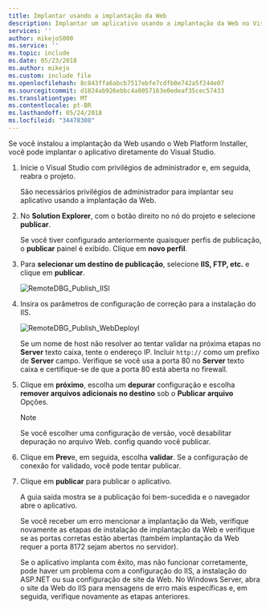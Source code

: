```yaml
---
title: Implantar usando a implantação da Web
description: Implantar um aplicativo usando a implantação da Web no Visual Studio
services: ''
author: mikejo5000
ms.service: ''
ms.topic: include
ms.date: 05/23/2018
ms.author: mikejo
ms.custom: include file
ms.openlocfilehash: 8c843ffa6abcb7517ebfe7cdfb0e742a5f244e07
ms.sourcegitcommit: d1824ab926ebbc4a8057163e0edeaf35cec57433
ms.translationtype: MT
ms.contentlocale: pt-BR
ms.lasthandoff: 05/24/2018
ms.locfileid: "34478308"
---
```

Se você instalou a implantação da Web usando o Web Platform Installer, você pode implantar o aplicativo diretamente do Visual Studio.

1. Inicie o Visual Studio com privilégios de administrador e, em seguida, reabra o projeto.

    São necessários privilégios de administrador para implantar seu aplicativo usando a implantação da Web.

1. No **Solution Explorer**, com o botão direito no nó do projeto e selecione **publicar**.

    Se você tiver configurado anteriormente quaisquer perfis de publicação, o **publicar** painel é exibido. Clique em **novo perfil**.

1. Para **selecionar um destino de publicação**, selecione **IIS, FTP, etc.** e clique em **publicar**.

    ![RemoteDBG_Publish_IISl](../media/remotedbg_iis_profile.png "RemoteDBG_Publish_IIS")

1. Insira os parâmetros de configuração de correção para a instalação do IIS.

    ![RemoteDBG_Publish_WebDeployl](../media/remotedbg_iis_webdeploy_config.png "RemoteDBG_Publish_WebDeploy")

    Se um nome de host não resolver ao tentar validar na próxima etapas no **Server** texto caixa, tente o endereço IP. Incluir `http://` como um prefixo de **Server** campo.  Verifique se você usa a porta 80 no **Server** texto caixa e certifique-se de que a porta 80 está aberta no firewall.

1. Clique em **próximo**, escolha um **depurar** configuração e escolha **remover arquivos adicionais no destino** sob o **Publicar arquivo** Opções.

    > [!NOTE]
    > Se você escolher uma configuração de versão, você desabilitar depuração no arquivo Web. config quando você publicar.

1. Clique em **Prev**e, em seguida, escolha **validar**. Se a configuração de conexão for validado, você pode tentar publicar.

1. Clique em **publicar** para publicar o aplicativo.

    A guia saída mostra se a publicação foi bem-sucedida e o navegador abre o aplicativo.

    Se você receber um erro mencionar a implantação da Web, verifique novamente as etapas de instalação de implantação da Web e verifique se as portas corretas estão abertas (também implantação da Web requer a porta 8172 sejam abertos no servidor).

    Se o aplicativo implanta com êxito, mas não funcionar corretamente, pode haver um problema com a configuração do IIS, a instalação do ASP.NET ou sua configuração de site da Web. No Windows Server, abra o site da Web do IIS para mensagens de erro mais específicas e, em seguida, verifique novamente as etapas anteriores.

